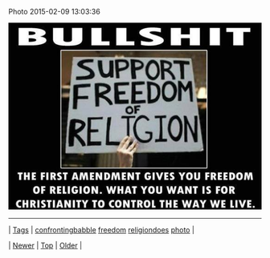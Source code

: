 <!--
title: Photo 2015-02-09 13
date: 2020-06-28T15:27:00.066Z
tags: confrontingbabble, freedom, religiondoes, photo
-->


Photo 2015-02-09 13:03:36

![](110535612649-0.jpg)

<!--BOTTOM-POST-NAVIGATION-->
---

| [Tags](tags.md) | [confrontingbabble](tag-confrontingbabble.md) [freedom](tag-freedom.md) [religiondoes](tag-religiondoes.md) [photo](tag-photo.md) |

| [Newer](110535485814.md) | [Top](index.md) | [Older](110543131579.md) |